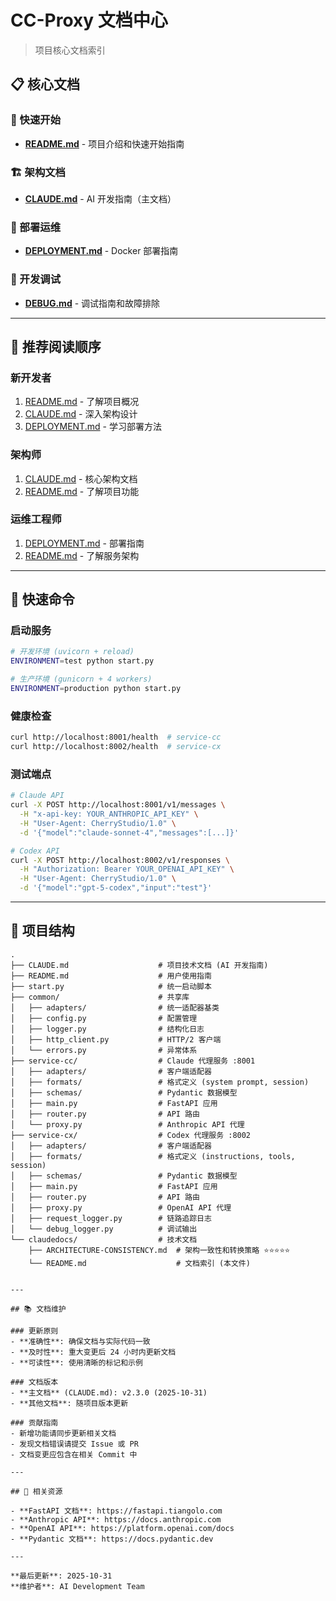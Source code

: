 # CC-Proxy 文档中心

> 项目核心文档索引

## 📋 核心文档

### 🚀 快速开始
- **[README.md](../README.md)** - 项目介绍和快速开始指南

### 🏗️ 架构文档
- **[CLAUDE.md](CLAUDE.md)** - AI 开发指南（主文档）

### 🚀 部署运维
- **[DEPLOYMENT.md](DEPLOYMENT.md)** - Docker 部署指南

### 🔧 开发调试
- **[DEBUG.md](DEBUG.md)** - 调试指南和故障排除

---

## 📖 推荐阅读顺序

### 新开发者
1. [README.md](../README.md) - 了解项目概况
2. [CLAUDE.md](CLAUDE.md) - 深入架构设计
3. [DEPLOYMENT.md](DEPLOYMENT.md) - 学习部署方法

### 架构师
1. [CLAUDE.md](CLAUDE.md) - 核心架构文档
2. [README.md](../README.md) - 了解项目功能

### 运维工程师
1. [DEPLOYMENT.md](DEPLOYMENT.md) - 部署指南
2. [README.md](../README.md) - 了解服务架构

---

## 🚀 快速命令

### 启动服务
```bash
# 开发环境 (uvicorn + reload)
ENVIRONMENT=test python start.py

# 生产环境 (gunicorn + 4 workers)
ENVIRONMENT=production python start.py
```

### 健康检查
```bash
curl http://localhost:8001/health  # service-cc
curl http://localhost:8002/health  # service-cx
```

### 测试端点
```bash
# Claude API
curl -X POST http://localhost:8001/v1/messages \
  -H "x-api-key: YOUR_ANTHROPIC_API_KEY" \
  -H "User-Agent: CherryStudio/1.0" \
  -d '{"model":"claude-sonnet-4","messages":[...]}'

# Codex API
curl -X POST http://localhost:8002/v1/responses \
  -H "Authorization: Bearer YOUR_OPENAI_API_KEY" \
  -H "User-Agent: CherryStudio/1.0" \
  -d '{"model":"gpt-5-codex","input":"test"}'
```

---

## 📂 项目结构

```
.
├── CLAUDE.md                    # 项目技术文档 (AI 开发指南)
├── README.md                    # 用户使用指南
├── start.py                     # 统一启动脚本
├── common/                      # 共享库
│   ├── adapters/                # 统一适配器基类
│   ├── config.py                # 配置管理
│   ├── logger.py                # 结构化日志
│   ├── http_client.py           # HTTP/2 客户端
│   └── errors.py                # 异常体系
├── service-cc/                  # Claude 代理服务 :8001
│   ├── adapters/                # 客户端适配器
│   ├── formats/                 # 格式定义 (system prompt, session)
│   ├── schemas/                 # Pydantic 数据模型
│   ├── main.py                  # FastAPI 应用
│   ├── router.py                # API 路由
│   └── proxy.py                 # Anthropic API 代理
├── service-cx/                  # Codex 代理服务 :8002
│   ├── adapters/                # 客户端适配器
│   ├── formats/                 # 格式定义 (instructions, tools, session)
│   ├── schemas/                 # Pydantic 数据模型
│   ├── main.py                  # FastAPI 应用
│   ├── router.py                # API 路由
│   ├── proxy.py                 # OpenAI API 代理
│   ├── request_logger.py        # 链路追踪日志
│   └── debug_logger.py          # 调试输出
└── claudedocs/                  # 技术文档
    ├── ARCHITECTURE-CONSISTENCY.md  # 架构一致性和转换策略 ⭐⭐⭐⭐⭐
    └── README.md                    # 文档索引 (本文件)
```

```

---

## 📚 文档维护

### 更新原则
- **准确性**: 确保文档与实际代码一致
- **及时性**: 重大变更后 24 小时内更新文档
- **可读性**: 使用清晰的标记和示例

### 文档版本
- **主文档** (CLAUDE.md): v2.3.0 (2025-10-31)
- **其他文档**: 随项目版本更新

### 贡献指南
- 新增功能请同步更新相关文档
- 发现文档错误请提交 Issue 或 PR
- 文档变更应包含在相关 Commit 中

---

## 🔗 相关资源

- **FastAPI 文档**: https://fastapi.tiangolo.com
- **Anthropic API**: https://docs.anthropic.com
- **OpenAI API**: https://platform.openai.com/docs
- **Pydantic 文档**: https://docs.pydantic.dev

---

**最后更新**: 2025-10-31
**维护者**: AI Development Team
